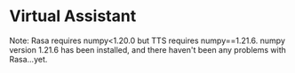 # Virtual Assistant

Note: Rasa requires numpy<1.20.0 but TTS requires numpy==1.21.6. numpy version 1.21.6 has been installed, and there haven't been any problems with Rasa...yet.
